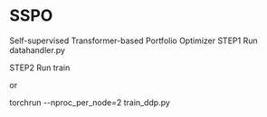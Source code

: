 # SSPO
 Self-supervised Transformer-based Portfolio Optimizer
STEP1
Run datahandler.py

STEP2
Run train

or

torchrun --nproc_per_node=2 train_ddp.py
